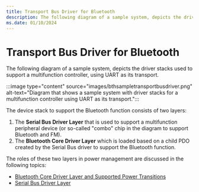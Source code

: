 ```yaml
---
title: Transport Bus Driver for Bluetooth
description: The following diagram of a sample system, depicts the driver stacks used to support a multifunction controller, using UART as its transport.
ms.date: 01/10/2024
---
```


# Transport Bus Driver for Bluetooth

The following diagram of a sample system, depicts the driver stacks used to support a multifunction controller, using UART as its transport.

:::image type="content" source="images/bthsampletransportbusdriver.png" alt-text="Diagram that shows a sample system with driver stacks for a multifunction controller using UART as its transport.":::

The device stack to support the Bluetooth function consists of two layers:

1. The **Serial Bus Driver Layer** that is used to support a multifunction peripheral device (or so-called "combo" chip in the diagram to support Bluetooth and FM).
2. The **Bluetooth Core Driver Layer** which is loaded based on a child PDO created by the Serial Bus driver to support the Bluetooth function.

The roles of these two layers in power management are discussed in the following topics:

- [Bluetooth Core Driver Layer and Supported Power Transitions](bluetooth-core-driver-layer-and-supported-power-transitions.md)
- [Serial Bus Driver Layer](serial-bus-driver-layer.md)
